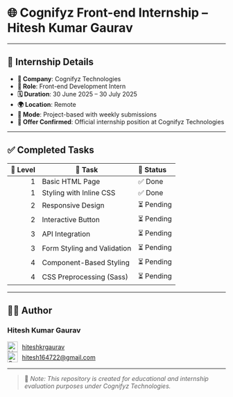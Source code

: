 # 🌐 Cognifyz Front-end Internship – Hitesh Kumar Gaurav

---

## 📌 Internship Details

- **🏢 Company**: Cognifyz Technologies  
- **💼 Role**: Front-end Development Intern  
- **🗓️ Duration**: 30 June 2025 – 30 July 2025  
- **🌍 Location**: Remote  
- **📝 Mode**: Project-based with weekly submissions  
- **🧾 Offer Confirmed**: Official internship position at Cognifyz Technologies
  

---

## ✅ Completed Tasks

| 📶 Level | 🧠 Task                            | 🚀 Status |
|---------:|-----------------------------------|:----------|
| 1        | Basic HTML Page                   | ✅ Done |
| 1        | Styling with Inline CSS           | ✅ Done |
| 2        | Responsive Design                 | ⏳ Pending |
| 2        | Interactive Button                | ⏳ Pending |
| 3        | API Integration                   | ⏳ Pending |
| 3        | Form Styling and Validation       | ⏳ Pending |
| 4        | Component-Based Styling           | ⏳ Pending |
| 4        | CSS Preprocessing (Sass)          | ⏳ Pending |

---

## 🧑‍💻 Author

### **Hitesh Kumar Gaurav**

<div style="display: flex; align-items: center; gap: 10px;">
  <img src="https://skillicons.dev/icons?i=linkedin" height="24" alt="LinkedIn"/>
  <a href="https://www.linkedin.com/in/hiteshkrgaurav/" target="_blank">
    hiteshkrgaurav
  </a>
</div>


<div style="display: flex; align-items: center; gap: 10px;">
  <img src="https://skillicons.dev/icons?i=gmail" height="24" alt="Gmail"/>
  <a href="https://mail.google.com/mail/?view=cm&to=hitesh164722@gmail.com" target="_blank">
    hitesh164722@gmail.com
  </a>
</div>


---

> 📌 *Note: This repository is created for educational and internship evaluation purposes under Cognifyz Technologies.*
